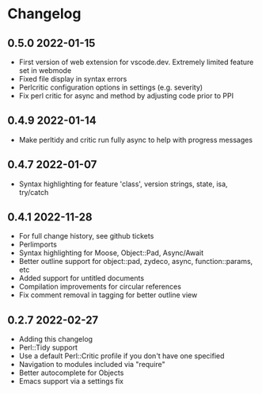 # Changelog

## 0.5.0 2022-01-15
- First version of web extension for vscode.dev. Extremely limited feature set in webmode
- Fixed file display in syntax errors
- Perlcritic configuration options in settings (e.g. severity)
- Fix perl critic for async and method by adjusting code prior to PPI


## 0.4.9 2022-01-14
- Make perltidy and critic run fully async to help with progress messages


## 0.4.7 2022-01-07
- Syntax highlighting for feature 'class', version strings, state, isa, try/catch


## 0.4.1 2022-11-28
- For full change history, see github tickets
- Perlimports
- Syntax highlighting for Moose, Object::Pad, Async/Await
- Better outline support for object::pad, zydeco, async, function::params, etc
- Added support for untitled documents
- Compilation improvements for circular references
- Fix comment removal in tagging for better outline view


## 0.2.7 2022-02-27

- Adding this changelog
- Perl::Tidy support
- Use a default Perl::Critic profile if you don't have one specified
- Navigation to modules included via "require"
- Better autocomplete for Objects
- Emacs support via a settings fix
